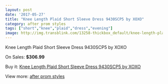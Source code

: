 ```yaml
---
layout: post
date: '2017-05-27'
title: "Knee Length Plaid Short Sleeve Dress 9430SCP5 by XOXO"
category: after prom styles
tags: ["short","knee","plaid","dress","evening"]
image: http://img.transblink.com/13258-thickbox_default/knee-length-plaid-short-sleeve-dress-9430scp5-by-xoxo.jpg
---
```

Knee Length Plaid Short Sleeve Dress 9430SCP5 by XOXO

On Sales: **$306.99**
<a href="https://www.transblink.com/en/after-prom-styles/4254-knee-length-plaid-short-sleeve-dress-9430scp5-by-xoxo.html"><amp-img layout="responsive" width="600" height="600" src="//img.transblink.com/13258-thickbox_default/knee-length-plaid-short-sleeve-dress-9430scp5-by-xoxo.jpg" alt="Knee Length Plaid Short Sleeve Dress 9430SCP5 by XOXO 0" /></a>
<a href="https://www.transblink.com/en/after-prom-styles/4254-knee-length-plaid-short-sleeve-dress-9430scp5-by-xoxo.html"><amp-img layout="responsive" width="600" height="600" src="//img.transblink.com/13260-thickbox_default/knee-length-plaid-short-sleeve-dress-9430scp5-by-xoxo.jpg" alt="Knee Length Plaid Short Sleeve Dress 9430SCP5 by XOXO 1" /></a>
<a href="https://www.transblink.com/en/after-prom-styles/4254-knee-length-plaid-short-sleeve-dress-9430scp5-by-xoxo.html"><amp-img layout="responsive" width="600" height="600" src="//img.transblink.com/13259-thickbox_default/knee-length-plaid-short-sleeve-dress-9430scp5-by-xoxo.jpg" alt="Knee Length Plaid Short Sleeve Dress 9430SCP5 by XOXO 2" /></a>

Buy it: [Knee Length Plaid Short Sleeve Dress 9430SCP5 by XOXO](https://www.transblink.com/en/after-prom-styles/4254-knee-length-plaid-short-sleeve-dress-9430scp5-by-xoxo.html "Knee Length Plaid Short Sleeve Dress 9430SCP5 by XOXO")

View more: [after prom styles](https://www.transblink.com/en/55-after-prom-styles "after prom styles")